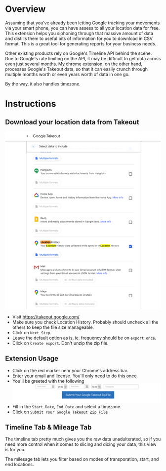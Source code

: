 # Overview
Assuming that you've already been letting Google tracking your movements via your smart phone, you can have assess to all your location data for free. This extension helps you siphoning through that massive amount of data and distills them to useful bits of information for you to download in CSV format. This is a great tool for generating reports for your business needs.

Other existing products rely on Google's Timeline API behind the scene. Due to Google's rate limiting on the API, it may be difficult to get data across even just several months. My chrome extension, on the other hand, processes Google's Takeout data, so that it can easily crunch through multiple months worth or even years worth of data in one go.

By the way, it also handles timezone.

# Instructions
## Download your location data from Takeout
![Google Takeout](/images/takeout.png)
* Visit https://takeout.google.com/
* Make sure you check Location History. Probably should uncheck all the others to keep the file size manageable.
* Click on `Next Step`.
* Leave the default option as is, ie. frequency should be on `export once`.
* Click on `Create export`. Don't unzip the zip file.

## Extension Usage
* Click on the red marker near your Chrome's address bar.
* Enter your email and license. You'll only need to do this once.
* You'll be greeted with the following
![extension](/images/extension_panel.png)
* Fill in the `Start Date`, `End Date` and select a timezone.
* Click on `Submit Your Google Takeout Zip File`

## Timeline Tab & Mileage Tab
The timeline tab pretty much gives you the raw data unadulterated, so if you need more control when it comes to slicing and dicing your data, this view is for you.

The milesage tab lets you filter based on modes of transporation, start, and end locations.
